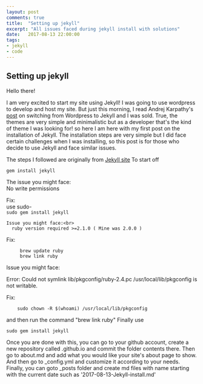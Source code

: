 ```yaml
---
layout: post
comments: true
title:  "Setting up jekyll"
excerpt: "All issues faced during jekyll install with solutions"
date:   2017-08-13 22:00:00
tags:
- jekyll
- code
---
```

## Setting up jekyll

Hello there!

I am very excited to start my site using Jekyll! I was going to use wordpress to develop and host my site. But just this morning, I read Andrej Karpathy's [post](http://karpathy.github.io/2014/07/01/switching-to-jekyll/) on switching from Wordpress to Jekyll and I was sold. True, the themes are very simple and minimalistic but as a developer that's the kind of theme I was looking for! so here I am here with my first post on the installation of Jekyll. The installation steps are very simple but I did face certain challenges when I was installing, so this post is for those who decide to use Jekyll and face similar issues.

The steps I followed are originally from [Jekyll site](http://jekyllrb.com/)
To start off
```
gem install jekyll
```
The issue you might face:<br>
    No write permissions

  Fix:<br>
    use sudo-<br>
    ```
    sudo gem install jekyll
    ```

    Issue you might face:<br>
      ruby version required >=2.1.0 ( Mine was 2.0.0 )

   Fix:<br>
   ```
        brew update ruby
        brew link ruby
   ```

   Issue you might face:

   Error: Could not symlink lib/pkgconfig/ruby-2.4.pc
   /usr/local/lib/pkgconfig is not writable.

   Fix:

        sudo chown -R $(whoami) /usr/local/lib/pkgconfig

   and then run the command "brew link ruby"
Finally use
  ```
  sudo gem install jekyll
  ```

Once you are done with this, you can go to your github account, create a new repository called <username>.github.io and commit the folder contents there.
Then go to about.md and add what you would like your site's about page to show.
And then go to _config.yml and customize it according to your needs. Finally, you can goto _posts folder and create md files with name starting with the current date such as '2017-08-13-Jekyll-install.md'
